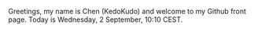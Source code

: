 Greetings, my name is Chen (KedoKudo) and welcome to my Github front page.  Today is Wednesday, 2 September, 10:10 CEST.